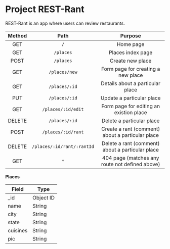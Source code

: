 # Project REST-Rant

REST-Rant is an app where users can review restaurants.

| Method     | Path                       | Purpose                                          |
| :---------:| :-------------------------:| :-----------------------------------------------:|
| GET        | `/`                        | Home page                                        |
| GET        | `/places`                  | Places index page                                |
| POST       | `/places`                  | Create new place                                 |
| GET        | `/places/new`              | Form page for creating a new place               |
| GET        | `/places/:id`              | Details about a particular place                 |
| PUT        | `/places/:id`              | Update a particular place                        |
| GET        | `/places/:id/edit`         | Form page for editing an existion place          |
| DELETE     | `/places/:id`              | Delete a particular place                        |
| POST       | `/places/:id/rant`         | Create a rant (comment) about a particular place |
| DELETE     | `/places/:id/rant/:rantId` | Delete a rant (comment) about a particular place |
| GET        | `*`                        | 404 page (matches any route not defined above)   |



**Places** 

| Field | Type |
| ---------- | ------------ |
| _id | Object ID |
| name | String |
| city | String |
| state | String |
| cuisines | String |
| pic | String |

